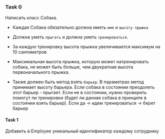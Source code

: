 ### Task 0

Написать класс Собака.

- Каждая Собака обязательно должна иметь `имя` и `высоту прыжка`

- Должна уметь `прыгать` и должна уметь `тренироваться`.

- За каждую тренировку высота прыжка увеличивается максимум на 10 сантиметров

- Максимальная высота прыжка, которую может натренировать собака, не может быть больше, чем двукратная высота первоначального прыжка.

- Также должен быть метод взять `барьер`.
  В параметрах метод принимает высоту барьера. Если собака в состоянии преодолеть этот барьер - прыгает.
  Если не в состоянии, нужно проверить помогут ли тренировки (будет ли данная собака в принципе в состоянии взять барьер).
  Если да -> идем тренироваться -> берет барьер

#### Task 1

Добавить в Employee уникальный идентификатор каждому сотруднику

















